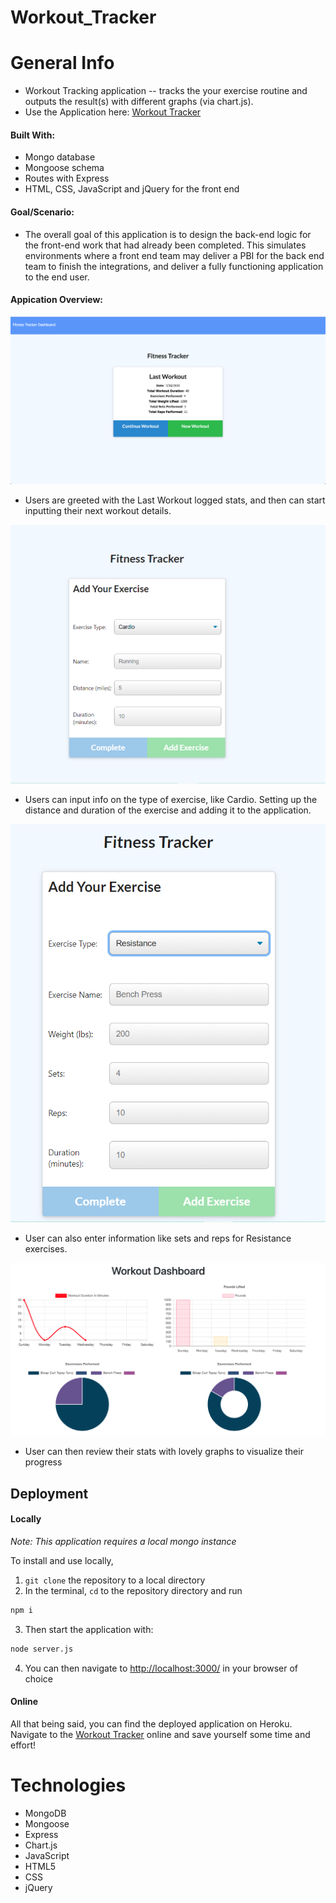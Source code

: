 # Workout_Tracker


# General Info
- Workout Tracking application -- tracks the your exercise routine and outputs the result(s) with different graphs (via chart.js).
- Use the Application here: [Workout Tracker](https://workout-tracker-tkj.herokuapp.com/) 

#### Built With: 
- Mongo database
- Mongoose schema 
- Routes with Express 
- HTML, CSS, JavaScript and jQuery for the front end

#### Goal/Scenario: 
- The overall goal of this application is to design the back-end logic for the front-end work that had already been completed. This simulates environments where a front end team may deliver a PBI for the back end team to finish the integrations, and deliver a fully functioning application to the end user.


#### Appication Overview:
![](image/workout_tracker.PNG)

- Users are greeted with the Last Workout logged stats, and then can start inputting their next workout details.

![](image/cardio.PNG)

- Users can input info on the type of exercise, like Cardio. Setting up the distance and duration of the exercise and adding it to the application.

![](image/resistance.PNG)

- User can also enter information like sets and reps for Resistance exercises.

![](image/dashboard.PNG)

- User can then review their stats with lovely graphs to visualize their progress

## Deployment

#### Locally
_Note: This application requires a local mongo instance_

To install and use locally,

1. `git clone` the repository to a local directory
2. In the terminal, `cd` to the repository directory and run

```bash
npm i
```

3. Then start the application with:

```bash
node server.js
```

4. You can then navigate to [http://localhost:3000/](http://localhost:3000/) in your browser of choice

#### Online
All that being said, you can find the deployed application on Heroku. Navigate to the [Workout Tracker](https://workout-tracker-tkj.herokuapp.com/) online and save yourself some time and effort!


# Technologies
- MongoDB
- Mongoose
- Express
- Chart.js
- JavaScript
- HTML5
- CSS
- jQuery 
